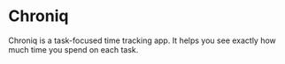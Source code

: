 # Chroniq
Chroniq is a task-focused time tracking app. It helps you see exactly how much time you spend on each task.
